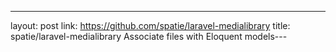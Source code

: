 ---
layout: post
link: https://github.com/spatie/laravel-medialibrary
title: spatie/laravel-medialibrary  Associate files with Eloquent models---
